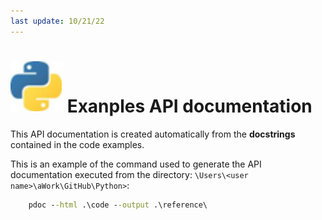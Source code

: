 ```yaml
---
last update: 10/21/22
---
```


# ![python-icon](../media/icons/python-icon.svg) Exanples API documentation

This API documentation is created automatically from the
**docstrings** contained in the code examples. 

This is an example of the command used to generate the API documentation executed from the directory: `\Users\<user name>\aWork\GitHub\Python>`:

```cmd
    pdoc --html .\code --output .\reference\
```